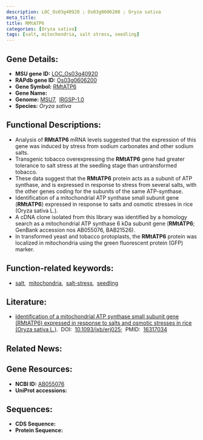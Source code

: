 ```yaml
---
description: LOC_Os03g40920 ; Os03g0606200 ; Oryza sativa
meta_title:
title: RMtATP6
categories: [Oryza sativa]
tags: [salt, mitochondria, salt stress, seedling]
---
```


## Gene Details:
- **MSU gene ID:** [LOC_Os03g40920](http://rice.uga.edu/cgi-bin/ORF_infopage.cgi?orf=LOC_Os03g40920)  
- **RAPdb gene ID:** [Os03g0606200](https://rapdb.dna.affrc.go.jp/locus/?name=Os03g0606200)  
- **Gene Symbol:** <u>RMtATP6</u>
- **Gene Name:**
- **Genome:**  [MSU7](http://rice.uga.edu/),&nbsp;&nbsp;[IRGSP-1.0](https://rapdb.dna.affrc.go.jp/download/irgsp1.html)
- **Species:** *Oryza sativa*

## Functional Descriptions:
   - Analysis of **RMtATP6** mRNA levels suggested that the expression of this gene was induced by stress from sodium carbonates and other sodium salts.
   - Transgenic tobacco overexpressing the **RMtATP6** gene had greater tolerance to salt stress at the seedling stage than untransformed tobacco.
   - These data suggest that the **RMtATP6** protein acts as a subunit of ATP synthase, and is expressed in response to stress from several salts, with the other genes coding for the subunits of the same ATP-synthase.
   - Identification of a mitochondrial ATP synthase small subunit gene (**RMtATP6**) expressed in response to salts and osmotic stresses in rice (Oryza sativa L.).
   - A cDNA clone isolated from this library was identified by a homology search as a mitochondrial ATP synthase 6 kDa subunit gene (**RMtATP6**; GenBank accession nos AB055076, BAB21526).
   - In transformed yeast and tobacco protoplasts, the **RMtATP6** protein was localized in mitochondria using the green fluorescent protein (GFP) marker.

## Function-related keywords:
   - [salt](/tags/salt/),&nbsp;&nbsp;[mitochondria](/tags/mitochondria/),&nbsp;&nbsp;[salt-stress](/tags/salt-stress/),&nbsp;&nbsp;[seedling](/tags/seedling/)

## Literature:
   - [Identification of a mitochondrial ATP synthase small subunit gene (RMtATP6) expressed in response to salts and osmotic stresses in rice (Oryza sativa L.)](https://www.doi.org/10.1093/jxb/erj025).&nbsp;&nbsp;DOI:&nbsp;&nbsp;[10.1093/jxb/erj025](https://www.doi.org/10.1093/jxb/erj025);&nbsp;&nbsp;PMID:&nbsp;&nbsp;[16317034](https://pubmed.ncbi.nlm.nih.gov/16317034/)

## Related News:

## Gene Resources:
- **NCBI ID:**  [AB055076](http://www.ncbi.nlm.nih.gov/nuccore/AB055076)
- **UniProt accessions:** [](https://www.uniprot.org/uniprotkb//entry)

## Sequences:
- **CDS Sequence:**
- **Protein Sequence:**
